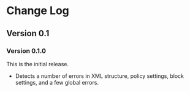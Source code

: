 # Change Log

## Version 0.1

### Version 0.1.0

This is the initial release.

* Detects a number of errors in XML structure, policy settings, block settings, and a few global errors.
